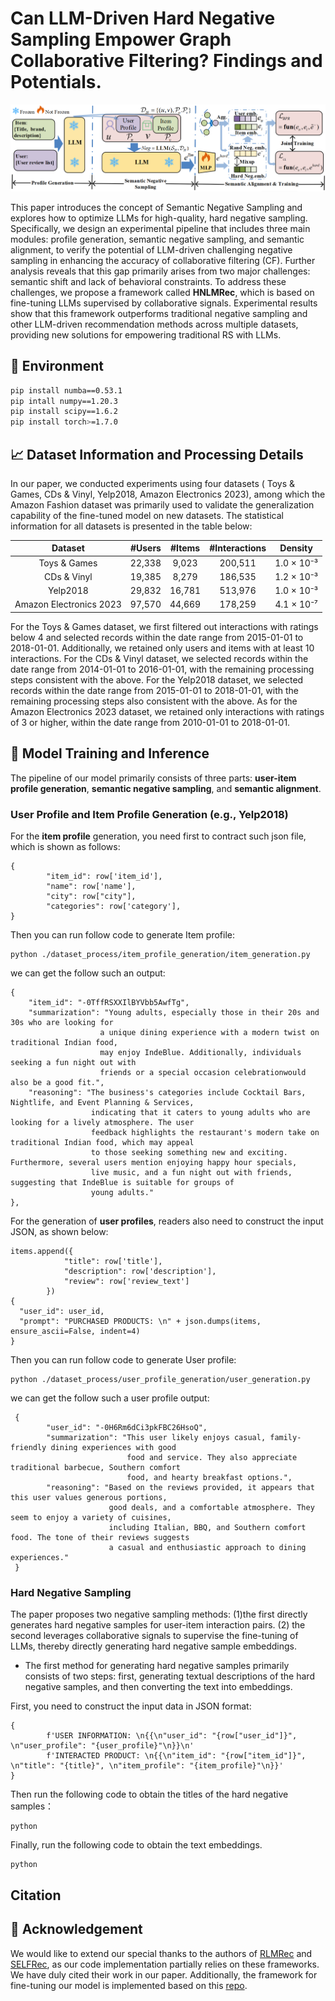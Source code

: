 # Can LLM-Driven Hard Negative Sampling Empower Graph Collaborative Filtering? Findings and Potentials.

<p align="center">
<img src="Model_Pipeline.jpg" alt="RLMRec" />
</p>

This paper introduces the concept of Semantic Negative Sampling and explores how to optimize LLMs for 
high-quality, hard negative sampling. Specifically, we design an experimental pipeline that includes 
three main modules: profile generation, semantic negative sampling, and semantic alignment, to verify 
the potential of LLM-driven challenging negative sampling in enhancing the accuracy of collaborative 
filtering (CF). Further analysis reveals that this gap primarily arises from two major challenges: 
semantic shift and lack of behavioral constraints. To address these challenges, we propose a framework
called **HNLMRec**, which is based on fine-tuning LLMs supervised by collaborative signals.
Experimental results show that this framework outperforms traditional negative sampling and other
LLM-driven recommendation methods across multiple datasets, providing new solutions for empowering 
traditional RS with LLMs.

## 📝 Environment
```bash
pip install numba==0.53.1
pip intall numpy==1.20.3
pip install scipy==1.6.2
pip install torch>=1.7.0
```

## 📈 Dataset Information and Processing Details

In our paper, we conducted experiments using four datasets ( Toys & Games, CDs & Vinyl, 
Yelp2018, Amazon Electronics 2023), among which the Amazon Fashion dataset was primarily 
used to validate the generalization capability of the fine-tuned model on new datasets. 
The statistical information for all datasets is presented in the table below:

|         Dataset         | #Users | #Items | #Interactions |  Density   |
|:-----------------------:|:------:|:------:|:-------------:|:----------:|
|      Toys & Games       | 22,338 | 9,023  |    200,511    | 1.0 × 10⁻³ |
|       CDs & Vinyl       | 19,385 | 8,279  |    186,535    | 1.2 × 10⁻³ |
|        Yelp2018         | 29,832 | 16,781 |    513,976    | 1.0 × 10⁻³ |
| Amazon Electronics 2023 | 97,570 | 44,669 |    178,259    | 4.1 × 10⁻⁷ |

For the Toys & Games dataset, we first filtered out interactions with ratings below 4 
and selected records within the date range from 2015-01-01 to 2018-01-01. Additionally,
we retained only users and items with at least 10 interactions. For the CDs & Vinyl 
dataset, we selected records within the date range from 2014-01-01 to 2016-01-01, with
the remaining processing steps consistent with the above. For the Yelp2018 dataset, 
we selected records within the date range from 2015-01-01 to 2018-01-01, with the
remaining processing steps also consistent with the above. As for the Amazon 
Electronics 2023 dataset, we retained only interactions with ratings of 3 or higher,
within the date range from 2010-01-01 to 2018-01-01.

## 🔬 Model Training and Inference

The pipeline of our model primarily consists of three parts: **user-item profile generation**, 
**semantic negative sampling**, and **semantic alignment**.

### User Profile and Item Profile Generation (e.g., Yelp2018)

For the **item profile** generation, you need first to contract such json file, which is shown as follows:
```
{
        "item_id": row['item_id'],
        "name": row['name'],  
        "city": row["city"], 
        "categories": row['category'],
}
```
Then you can run follow code to generate Item profile:
```
python ./dataset_process/item_profile_generation/item_generation.py
```
we can get the follow such an output:
```
{
    "item_id": "-0TffRSXXIlBYVbb5AwfTg",
    "summarization": "Young adults, especially those in their 20s and 30s who are looking for
                    a unique dining experience with a modern twist on traditional Indian food, 
                    may enjoy IndeBlue. Additionally, individuals seeking a fun night out with 
                    friends or a special occasion celebrationwould also be a good fit.",
    "reasoning": "The business's categories include Cocktail Bars, Nightlife, and Event Planning & Services,
                  indicating that it caters to young adults who are looking for a lively atmosphere. The user 
                  feedback highlights the restaurant's modern take on traditional Indian food, which may appeal
                  to those seeking something new and exciting. Furthermore, several users mention enjoying happy hour specials, 
                  live music, and a fun night out with friends, suggesting that IndeBlue is suitable for groups of 
                  young adults."
},
```
For the generation of **user profiles**, readers also need to construct the input JSON, as shown below:

```
items.append({
            "title": row['title'],
            "description": row['description'],
            "review": row['review_text']
        })
{
  "user_id": user_id, 
  "prompt": "PURCHASED PRODUCTS: \n" + json.dumps(items, ensure_ascii=False, indent=4)
}
```
Then you can run follow code to generate User profile:
```
python ./dataset_process/user_profile_generation/user_generation.py
```
we can get the follow such a user profile output:
```
 {
        "user_id": "-0H6Rm6dCi3pkFBC26HsoQ",
        "summarization": "This user likely enjoys casual, family-friendly dining experiences with good 
                          food and service. They also appreciate traditional barbecue, Southern comfort 
                          food, and hearty breakfast options.",
        "reasoning": "Based on the reviews provided, it appears that this user values generous portions, 
                      good deals, and a comfortable atmosphere. They seem to enjoy a variety of cuisines, 
                      including Italian, BBQ, and Southern comfort food. The tone of their reviews suggests 
                      a casual and enthusiastic approach to dining experiences."
 }
```

### Hard Negative Sampling
The paper proposes two negative sampling methods: (1)the first directly generates hard negative samples for 
user-item interaction pairs. (2) the second leverages collaborative signals 
to supervise the fine-tuning of LLMs, thereby directly generating hard negative sample embeddings.

- The first method for generating hard negative samples primarily consists of two steps: first, 
  generating textual descriptions of the hard negative samples, and then converting the text into embeddings.
  
First, you need to construct the input data in JSON format:
```
{
        f'USER INFORMATION: \n{{\n"user_id": "{row["user_id"]}", \n"user_profile": "{user_profile}"\n}}\n'
        f'INTERACTED PRODUCT: \n{{\n"item_id": "{row["item_id"]}", \n"title": "{title}", \n"item_profile": "{item_profile}"\n}}'
}
```
Then run the following code to obtain the titles of the hard negative samples：
```
python 
```
Finally, run the following code to obtain the text embeddings.
```
python 
```


### 

## Citation

## 👏 Acknowledgement

We would like to extend our special thanks to the authors of [RLMRec](https://github.com/HKUDS/RLMRec) 
and [SELFRec](https://github.com/Coder-Yu/SELFRec), as our code implementation partially relies on 
these frameworks. We have duly cited their work in our paper. Additionally, the framework for 
fine-tuning our model is implemented based on this [repo](https://github.com/yuanzhoulvpi2017/SentenceEmbedding).

